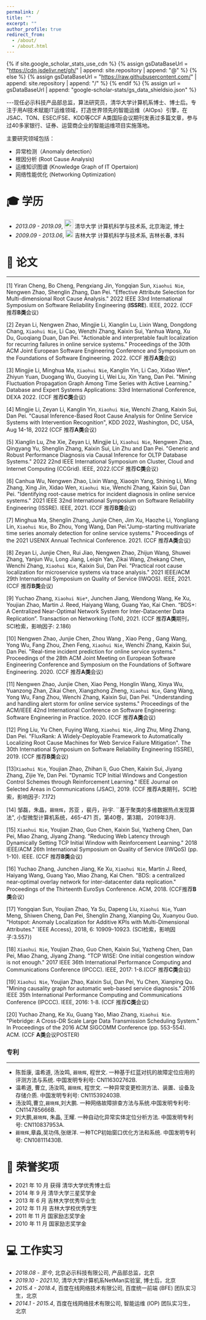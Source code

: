 ```yaml
---
permalink: /
title: ""
excerpt: ""
author_profile: true
redirect_from: 
  - /about/
  - /about.html
---
```


{% if site.google_scholar_stats_use_cdn %}
{% assign gsDataBaseUrl = "https://cdn.jsdelivr.net/gh/" | append: site.repository | append: "@" %}
{% else %}
{% assign gsDataBaseUrl = "https://raw.githubusercontent.com/" | append: site.repository | append: "/" %}
{% endif %}
{% assign url = gsDataBaseUrl | append: "google-scholar-stats/gs_data_shieldsio.json" %}

<span class='anchor' id='about-me'></span>
---现任必示科技产品部总监，算法研究员，清华大学计算机系博士、博士后。专注于用AI技术赋能IT运维领域，打造世界领先的智能运维（AIOps）引擎，在JSAC、TON、ESEC/FSE、KDD等CCF A类国际会议期刊发表过多篇文章，参与过40多家银行、证券、运营商企业的智能运维项目实施落地。

主要研究领域包括：
- 异常检测（Anomaly detection）
- 根因分析 (Root Cause Analysis)
- 运维知识图谱 (Knowledge Graph of IT Opertaion)
- 网络性能优化 (Networking Optimization)


<span class='anchor' id='-xl'></span>

# 🎓 学历
- *2013.09 - 2019.09*, <a href="https://www.tsinghua.edu.cn/"><img class="svg" src="/zh-cn/images/THU_logo.svg" width="23pt"></a> 清华大学 计算机科学与技术系,  北京海淀,   博士 
- *2009.09 - 2013.06*, <a href="https://www.jlu.edu.cn/"><img class="jpeg" src="/zh-cn/images/JLU_logo.jpeg" width="20pt"></a> 吉林大学 计算机科学与技术系,   吉林长春,   本科
 
<span class='anchor' id='-lwzl'></span>

# 📝 论文

---
[1] Yiran Cheng, Bo Cheng, Pengxiang Jin, Yongqian Sun, `Xiaohui Nie`, Nengwen Zhao, Shenglin Zhang, Dan Pei. "Effective Attribute Selection for Multi-dimensional Root Cause Analysis." 2022 IEEE 33rd International Symposium on Software Reliability Engineering (**ISSRE**). IEEE, 2022. (CCF 推荐**B类**会议)

[2] Zeyan Li, Nengwen Zhao, Mingjie Li, Xianglin Lu, Lixin Wang, Dongdong Chang, `Xiaohui Nie`, Li Cao, Wenzhi Zhang, Kaixin Sui, Yanhua Wang, Xu Du, Guoqiang Duan, Dan Pei. "Actionable and interpretable fault localization for recurring failures in online service systems." Proceedings of the 30th ACM Joint European Software Engineering Conference and Symposium on the Foundations of Software Engineering. 2022. (CCF 推荐**A类**会议)

[3] Mingjie Li, Minghua Ma, `Xiaohui Nie`, Kanglin Yin, Li Cao, Xidao Wen*, Zhiyun Yuan, Duogang Wu, Guoying Li, Wei Liu, Xin Yang, Dan Pei. "Mining Fluctuation Propagation Graph Among Time Series with Active Learning." Database and Expert Systems Applications: 33rd International Conference, DEXA 2022. (CCF 推荐**C类**会议)

[4] Mingjie Li, Zeyan Li, Kanglin Yin, `Xiaohui Nie`, Wenchi Zhang, Kaixin Sui, Dan Pei. "Causal Inference-Based Root Cause Analysis for Online Service Systems with Intervention Recognition", KDD 2022, Washington, DC, USA, Aug 14-18, 2022 (CCF 推荐**A类**会议)

[5] Xianglin Lu, Zhe Xie, Zeyan Li, Mingjie Li, `Xiaohui Nie`, Nengwen Zhao, Qingyang Yu, Shenglin Zhang, Kaixin Sui, Lin Zhu and Dan Pei. "Generic and Robust Performance Diagnosis via Causal Inference for OLTP Database Systems." 2022 22nd IEEE International Symposium on Cluster, Cloud and Internet Computing (CCGrid). IEEE, 2022.(CCF 推荐**C类**会议)

[6] Canhua Wu, Nengwen Zhao, Lixin Wang, Xiaoqin Yang, Shining Li, Ming Zhang, Xing Jin, Xidao Wen, `Xiaohui Nie`, Wenchi Zhang, Kaixin Sui, Dan Pei. "Identifying root-cause metrics for incident diagnosis in online service systems." 2021 IEEE 32nd International Symposium on Software Reliability Engineering (ISSRE). IEEE, 2021. (CCF 推荐**B类**会议)

[7] Minghua Ma, Shenglin Zhang, Junjie Chen, Jim Xu, Haozhe Li, Yongliang Lin, `Xiaohui Nie`, Bo Zhou, Yong Wang, Dan Pei."Jump-starting multivariate time series anomaly detection for online service systems." Proceedings of the 2021 USENIX Annual Technical Conference. 2021. (CCF 推荐**A类**会议)

[8] Zeyan Li, Junjie Chen, Rui Jiao, Nengwen Zhao, Zhijun Wang, Shuwei Zhang, Yanjun Wu, Long Jiang, Leiqin Yan, Zikai Wang, Zhekang Chen, Wenchi Zhang, `Xiaohui Nie`, Kaixin Sui, Dan Pei. "Practical root cause localization for microservice systems via trace analysis." 2021 IEEE/ACM 29th International Symposium on Quality of Service (IWQOS). IEEE, 2021.(CCF 推荐**B类**会议)

[9] Yuchao Zhang, `Xiaohui Nie*`,  Junchen Jiang, Wendong Wang, Ke Xu, Youjian Zhao, Martin J. Reed, Haiyang Wang, Guang Yao, Kai Chen. “BDS+: A Centralized Near-Optimal Network System for Inter-Datacenter Data Replication”. Transaction on Networking (ToN), 2021. (CCF 推荐**A类**期刊，SCI检索，影响因子: 2.186)

[10] Nengwen Zhao, Junjie Chen, Zhou Wang , Xiao Peng , Gang Wang, Yong Wu, Fang Zhou, Zhen Feng, `Xiaohui Nie`, Wenchi Zhang, Kaixin Sui, Dan Pei. "Real-time incident prediction for online service systems." Proceedings of the 28th ACM Joint Meeting on European Software Engineering Conference and Symposium on the Foundations of Software Engineering. 2020. (CCF 推荐**A类**会议)

[11] Nengwen Zhao, Junjie Chen, Xiao Peng, Honglin Wang, Xinya Wu, Yuanzong Zhan, Zikai Chen, Xiangzhong Zheng, `Xiaohui Nie`, Gang Wang, Yong Wu, Fang Zhou, Wenchi Zhang, Kaixin Sui, Dan Pei. "Understanding and handling alert storm for online service systems." Proceedings of the ACM/IEEE 42nd International Conference on Software Engineering: Software Engineering in Practice. 2020. (CCF 推荐**A类**会议) 

[12] Ping Liu, Yu Chen, Fuying Wang, `Xiaohui Nie`, Jing Zhu, Ming Zhang,  Dan Pei. "FluxRank: A Widely-Deployable Framework to Automatically Localizing Root Cause Machines for Web Service Failure Mitigation". The 30th International Symposium on Software Reliability Engineering (ISSRE), 2019. (CCF 推荐**B类**会议)

[13]`Xiaohui Nie`, Youjian Zhao, Zhihan li, Guo Chen, Kaixin Sui, Jiyang Zhang, Zijie Ye, Dan Pei. "Dynamic TCP Initial Windows and Congestion Control Schemes through Reinforcement Learning." IEEE Journal on Selected Areas in Communications (JSAC), 2019. (CCF 推荐A类期刊，SCI检索，影响因子: 7.172)

[14] 邹磊，朱晶，`聂晓辉`，苏亚 ，裴丹，孙宇. ``基于聚类的多维数据热点发现算法", 小型微型计算机系统，465-471 页，第40卷，第3期， 2019年3月.

[15] `Xiaohui Nie`, Youjian Zhao, Guo Chen, Kaixin Sui, Yazheng Chen, Dan Pei, Miao Zhang, Jiyang Zhang. "Reducing Web Latency through Dynamically Setting TCP Initial Window with Reinforcement Learning." 2018 IEEE/ACM 26th International Symposium on Quality of Service (IWQoS) (pp. 1-10). IEEE. (CCF 推荐**B类**会议)

[16] Yuchao Zhang, Junchen Jiang, Ke Xu, `Xiaohui Nie`, Martin J. Reed, Haiyang Wang, Guang Yao, Miao Zhang, Kai Chen. "BDS: a centralized near-optimal overlay network for inter-datacenter data replication." Proceedings of the Thirteenth EuroSys Conference. ACM, 2018. (CCF推荐**B类**会议)

[17] Yongqian Sun, Youjian Zhao, Ya Su, Dapeng Liu, `Xiaohui Nie`, Yuan Meng, Shiwen Cheng, Dan Pei, Shenglin Zhang, Xianping Qu, Xuanyou Guo. "Hotspot: Anomaly Localization for Additive KPIs with Multi-Dimensional Attributes." `IEEE Access}, 2018, 6: 10909-10923. (SCI检索，影响因子:3.557})

[18] `Xiaohui Nie`, Youjian Zhao, Guo Chen, Kaixin Sui, Yazheng Chen, Dan Pei, Miao Zhang, Jiyang Zhang. "TCP WISE: One initial congestion window is not enough." 2017 IEEE 36th International Performance Computing and Communications Conference (IPCCC). IEEE, 2017: 1-8.(CCF 推荐**C类**会议)

[19] `Xiaohui Nie`, Youjian Zhao, Kaixin Sui, Dan Pei, Yu Chen, Xianping Qu. "Mining causality graph for automatic web-based service diagnosis." 2016 IEEE 35th International Performance Computing and Communications Conference (IPCCC). IEEE, 2016: 1-8. (CCF 推荐**C类**会议)

[20] Yuchao Zhang, Ke Xu, Guang Yao, Miao Zhang, `Xiaohui Nie`. "Piebridge: A Cross-DR Scale Large Data Transmission Scheduling System." In Proceedings of the 2016 ACM SIGCOMM Conference (pp. 553-554). ACM. (CCF **A类**会议POSTER)

<!-- <div class='paper-box'><div class='paper-box-image'><div><div class="badge">Int. J. Appl. Electrom. 2020</div><img src='images/ijaem2020.svg' alt="sym" width="100%"></div></div>
<div class='paper-box-text' markdown="1">

-	`Jian Tang`, Rongbiao Wang, Jikai Zhang, Yihua Kang. The influence of magnetic head’s pose on magnetic flux leakage detection. *International Journal of Applied Electromagnetics and Mechanics*. 2020, 64(1–4): 493–500. (JCR:Q4; IF:0.536)  
[[网页]](https://dx.doi.org/10.3233/JAE-209356) [[预览]](https://github.com/tangjyan/tangjyan.github.io/blob/main/pdf/TangJ-2020-The%20influence%20of%20magnetic%20head%E2%80%99s%20pose%20on%20magnetic%20flux%20leakage%20detection.pdf) [[下载]](/pdf/TangJ-2020-The%20influence%20of%20magnetic%20head%E2%80%99s%20pose%20on%20magnetic%20flux%20leakage%20detection.pdf)

</div>
</div> -->


<!-- - Bo Feng, Jianbo Wu, Hongming Tu, `Jian Tang`, Yihua Kang. A Review of Magnetic Flux Leakage Nondestructive Testing. *Materials*. 2022, 15 (20): 7362. (JCR:Q1; IF:3.748)  
[[网页]](https://dx.doi.org/10.3390/ma15207362) [[预览]](https://github.com/tangjyan/tangjyan.github.io/blob/main/pdf/FengB-2022-A%20Review%20of%20Magnetic%20Flux%20Leakage%20Nondestructive%20Testing.pdf) [[下载]](/pdf/FengB-2022-A%20Review%20of%20Magnetic%20Flux%20Leakage%20Nondestructive%20Testing.pdf) -->


### 专利
---
- 陈哲康, 温希道, 汤汝鸣, `聂晓辉`, 程世文. 一种基于红蓝对抗的故障定位应用的评测方法与系统. 中国发明专利号: CN116302762B. 
- 温希道, 曹立, 汤汝鸣, `聂晓辉`, 程世文. 一种异常变更检测方法、装置、设备及存储介质. 中国发明专利号: CN115392403B.
- 汤汝鸣,曹立,`聂晓辉`,刘大鹏. 一种网络故障排查方法与系统.中国发明专利号: CN114785666B.
- 刘大鹏,`聂晓辉`, 朱晶, 王耀. 一种自动化异常实体定位分析方法. 中国发明专利号: CN110837953A. 
- `聂晓辉`,章淼,吴功伟,张继洋. 一种TCP初始窗口优化方法和系统. 中国发明专利号: CN108111430B. 

<span class='anchor' id='-ryjx'></span>
# 🏅 荣誉奖项
- 2021 年 10 月 获得 清华大学优秀博士后
- 2014 年 9 月 清华大学三星奖学金
- 2013 年 6 月 吉林大学优秀毕业生
- 2012 年 11 月 吉林大学校优秀学生
- 2011 年 11 月 国家励志奖学金
- 2010 年 11 月 国家励志奖学金



<!-- <span class='anchor' id='-xshy'></span> -->

<!-- # 🏛️ 学术会议
- *2021.10*, 全国电磁无损检测技术研讨会 暨 中国机械工程学会无损检测分会电磁专业技术大会第十一届第四次全体会议, 陕西西安, 受邀报告
- *2019.09*, 第十九届国际应用电磁学与力学会议 (ISEM 2019), 江苏南京, 海报
- *2017.10*, 第六届中国国际管道会议 (CIPC 2017), 河北廊坊 -->

<span class='anchor' id='-gzsx'></span>

# 💻 工作实习
- *2018.08 - 至今*, 北京必示科技有限公司, 产品部总监，北京
- *2019.10 - 2021.10*, 清华大学计算机系NetMan实验室, 博士后，北京
- *2015.4 - 2018.4*, 百度在线网络技术有限公司, 百度统一前端 (BFE) 团队实习生，北京
- *2014.1 - 2015.4*, 百度在线网络技术有限公司, 智能运维 (IOP) 团队实习生， 北京
